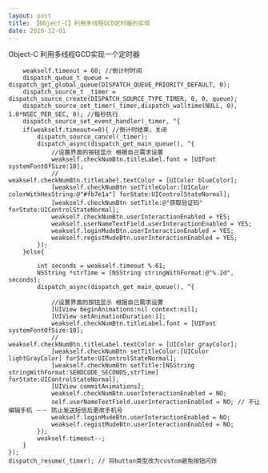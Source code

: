 ```yaml
---
layout: post
title: 【Object-C】利用多线程GCD定时器的实现
date: 2016-12-01
---
```

Object-C 利用多线程GCD实现一个定时器

        weakself.timeout = 60; //倒计时时间
        dispatch_queue_t queue = dispatch_get_global_queue(DISPATCH_QUEUE_PRIORITY_DEFAULT, 0);
        dispatch_source_t _timer = dispatch_source_create(DISPATCH_SOURCE_TYPE_TIMER, 0, 0, queue);
        dispatch_source_set_timer(_timer,dispatch_walltime(NULL, 0), 1.0*NSEC_PER_SEC, 0); //每秒执行
        dispatch_source_set_event_handler(_timer, ^{
        if(weakself.timeout<=0){ //倒计时结束，关闭
            dispatch_source_cancel(_timer);
            dispatch_async(dispatch_get_main_queue(), ^{
                //设置界面的按钮显示 根据自己需求设置
                weakself.checkNumBtn.titleLabel.font = [UIFont systemFontOfSize:10];
                //                weakself.checkNumBtn.titleLabel.textColor = [UIColor blueColor];
                [weakself.checkNumBtn setTitleColor:[UIColor colorWithHexString:@"#fb7e1a"] forState:UIControlStateNormal];
                [weakself.checkNumBtn setTitle:@"获取验证码" forState:UIControlStateNormal];
                weakself.checkNumBtn.userInteractionEnabled = YES;
                weakself.userNameTextField.userInteractionEnabled = YES;
                weakself.loginMudeBtn.userInteractionEnabled = YES;
                weakself.registMudeBtn.userInteractionEnabled = YES;
            });
        }else{

            int seconds = weakself.timeout % 61;
            NSString *strTime = [NSString stringWithFormat:@"%.2d", seconds];
            dispatch_async(dispatch_get_main_queue(), ^{

                //设置界面的按钮显示 根据自己需求设置
                [UIView beginAnimations:nil context:nil];
                [UIView setAnimationDuration:1];
                weakself.checkNumBtn.titleLabel.font = [UIFont systemFontOfSize:10];
                //                weakself.checkNumBtn.titleLabel.textColor = [UIColor grayColor];
                [weakself.checkNumBtn setTitleColor:[UIColor lightGrayColor] forState:UIControlStateNormal];
                [weakself.checkNumBtn setTitle:[NSString stringWithFormat:SENDCODE_SECONDS,strTime] forState:UIControlStateNormal];
                [UIView commitAnimations];
                weakself.checkNumBtn.userInteractionEnabled = NO;
                self.userNameTextField.userInteractionEnabled = NO; // 不让编辑手机 －－ 防止发送短信后更改手机号
                weakself.loginMudeBtn.userInteractionEnabled = NO;
                weakself.registMudeBtn.userInteractionEnabled = NO;
            });
            weakself.timeout--;
        }
    });
    dispatch_resume(_timer); // 将button类型改为custom避免按钮闪烁